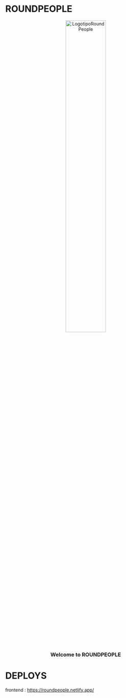 # ROUNDPEOPLE
<div align="center">
  <a>
    <img src=" " alt="LogotipoRoundPeople" width="50%">
  </a>
  <h3 align="center"> Welcome to ROUNDPEOPLE </h3>
</div>

# DEPLOYS

frontend : https://roundpeople.netlify.app/
